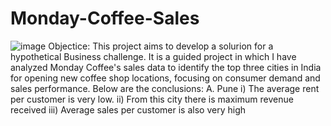 # Monday-Coffee-Sales
![image](https://github.com/user-attachments/assets/81b37055-57a9-4512-be61-0644baaf776a)
Objectice:
This project aims to develop a solurion for a hypothetical Business
challenge. It is a guided project in which I have analyzed Monday 
Coffee's sales data to identify the top three cities in India for
opening new coffee shop locations, focusing on consumer demand and 
sales performance.
Below are the conclusions:
A. Pune
i) The average rent per customer is very low.
ii) From this city there is maximum revenue received
iii) Average sales per customer is also very high
